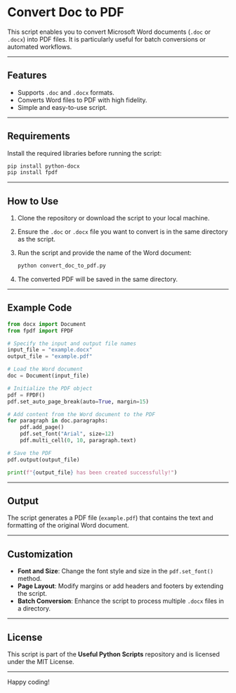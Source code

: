 # Convert Doc to PDF

This script enables you to convert Microsoft Word documents (`.doc` or `.docx`) into PDF files. It is particularly useful for batch conversions or automated workflows.

---

## Features

- Supports `.doc` and `.docx` formats.
- Converts Word files to PDF with high fidelity.
- Simple and easy-to-use script.

---

## Requirements

Install the required libraries before running the script:

```bash
pip install python-docx
pip install fpdf
```

---

## How to Use

1. Clone the repository or download the script to your local machine.
2. Ensure the `.doc` or `.docx` file you want to convert is in the same directory as the script.
3. Run the script and provide the name of the Word document:

   ```bash
   python convert_doc_to_pdf.py
   ```

4. The converted PDF will be saved in the same directory.

---

## Example Code

```python
from docx import Document
from fpdf import FPDF

# Specify the input and output file names
input_file = "example.docx"
output_file = "example.pdf"

# Load the Word document
doc = Document(input_file)

# Initialize the PDF object
pdf = FPDF()
pdf.set_auto_page_break(auto=True, margin=15)

# Add content from the Word document to the PDF
for paragraph in doc.paragraphs:
    pdf.add_page()
    pdf.set_font("Arial", size=12)
    pdf.multi_cell(0, 10, paragraph.text)

# Save the PDF
pdf.output(output_file)

print(f"{output_file} has been created successfully!")
```

---

## Output

The script generates a PDF file (`example.pdf`) that contains the text and formatting of the original Word document.

---

## Customization

- **Font and Size**: Change the font style and size in the `pdf.set_font()` method.
- **Page Layout**: Modify margins or add headers and footers by extending the script.
- **Batch Conversion**: Enhance the script to process multiple `.docx` files in a directory.

---

## License

This script is part of the **Useful Python Scripts** repository and is licensed under the MIT License.

---

Happy coding!

